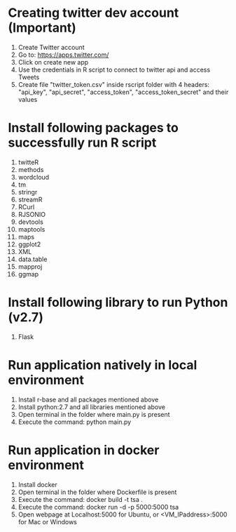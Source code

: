 # Creating twitter dev account (Important)
1. Create Twitter account
2. Go to:  https://apps.twitter.com/
3. Click on create new app
4. Use the credentials in R script to connect to twitter api and access Tweets
5. Create file "twitter_token.csv" inside rscript folder with 4 headers: "api_key", "api_secret", "access_token", "access_token_secret" and their values

# Install following packages to successfully run R script 
1. twitteR 
2. methods
3. wordcloud
4. tm
5. stringr
6. streamR
7. RCurl
8. RJSONIO
9. devtools
10. maptools
11. maps
12. ggplot2
13. XML
14. data.table
15. mapproj
16. ggmap

# Install following library to run Python (v2.7)
1. Flask

# Run application natively in local environment
1. Install r-base and all packages mentioned above
2. Install python:2.7 and all libraries mentioned above
3. Open terminal in the folder where main.py is present
4. Execute the command: python main.py 

# Run application in docker environment
1. Install docker
2. Open terminal in the folder where Dockerfile is present
3. Execute the command: docker build -t tsa .
4. Execute the command: docker run -d -p 5000:5000 tsa
5. Open webpage at Localhost:5000 for Ubuntu, or <VM_IPaddress>:5000 for Mac or Windows

